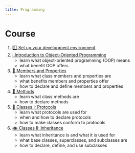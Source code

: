 ```yaml
---
title: Programming
---
```


# Course

1. [1️⃣ Set up your development environment](01.setup)
2. [ℹ️ Introduction to Object-Oriented Programming](02.introduction-to-oop)
    - learn what object-oriented programming (OOP) means
    - what benefit OOP offers
3. [📝 Members and Properties](03.members-and-properties)
    - learn what class members and properties are
    - what benefits members and properties offer
    - how to declare and define members and properties
4. [🧪 Methods](04.methods)
    - learn what class methods are
    - how to declare methods
5. [📜 Classes I: Protocols](05.classes-01-protocols)
    - learn what protocols are used for
    - when and how to declare protocols
    - how to make classes conform to protocols
6. [👪 Classes II: Inheritance](06.classes-02-inheritance)
    - learn what inheritance is and what it is used for
    - what base classes, superclasses, and subclasses are
    - how to declare, define, and use subclasses
